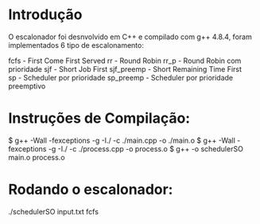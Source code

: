 # Introdução

O escalonador foi desnvolvido em C++ e compilado com g++ 4.8.4, foram implementados 6 tipo de escalonamento:

fcfs - First Come First Served
rr - Round Robin
rr_p - Round Robin com prioridade
sjf - Short Job First
sjf_preemp -	Short Remaining Time First  
sp - Scheduler por prioridade
sp_preemp - Scheduler por prioridade preemptivo

# Instruções de Compilação:

$ g++ -Wall -fexceptions -g -I./ -c ./main.cpp -o ./main.o
$ g++ -Wall -fexceptions -g -I./ -c ./process.cpp -o process.o
$ g++ -o schedulerSO main.o process.o

# Rodando o escalonador:

./schedulerSO input.txt fcfs
